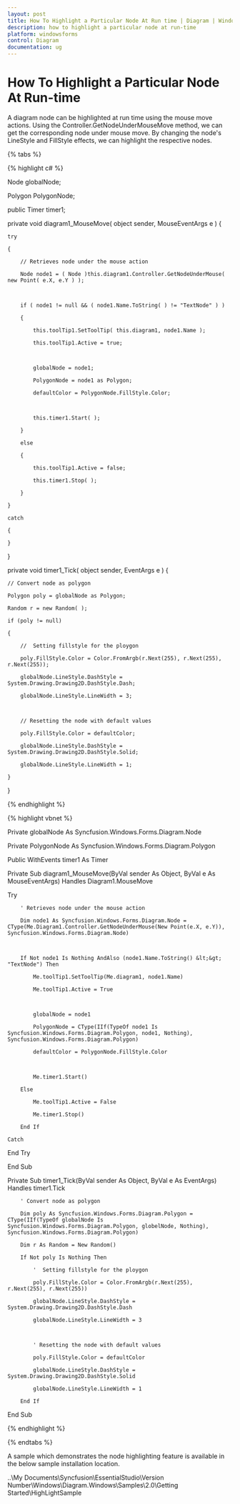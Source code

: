 ```yaml
---
layout: post
title: How To Highlight a Particular Node At Run time | Diagram | Windows Forms | Syncfusion
description: how to highlight a particular node at run-time
platform: windowsforms
control: Diagram
documentation: ug
---
```


# How To Highlight a Particular Node At Run-time

A diagram node can be highlighted at run time using the mouse move actions. Using the Controller.GetNodeUnderMouseMove method, we can get the corresponding node under mouse move. By changing the node's LineStyle and FillStyle effects, we can highlight the respective nodes.

{% tabs %}

{% highlight c# %}

Node globalNode;

Polygon PolygonNode;

public Timer timer1;

private void diagram1_MouseMove( object sender, MouseEventArgs e ) {

    try

    {

        // Retrieves node under the mouse action

        Node node1 = ( Node )this.diagram1.Controller.GetNodeUnderMouse( new Point( e.X, e.Y ) );



        if ( node1 != null && ( node1.Name.ToString( ) != "TextNode" ) )

        {

            this.toolTip1.SetToolTip( this.diagram1, node1.Name );

            this.toolTip1.Active = true;



            globalNode = node1;

            PolygonNode = node1 as Polygon;

            defaultColor = PolygonNode.FillStyle.Color;



            this.timer1.Start( );

        }

        else

        {

            this.toolTip1.Active = false;

            this.timer1.Stop( );

        }

    }

    catch

    {

    }

}

private void timer1_Tick( object sender, EventArgs e ) {

    // Convert node as polygon

    Polygon poly = globalNode as Polygon;

    Random r = new Random( );

    if (poly != null)

    {

        //  Setting fillstyle for the ploygon

        poly.FillStyle.Color = Color.FromArgb(r.Next(255), r.Next(255), r.Next(255));

        globalNode.LineStyle.DashStyle = System.Drawing.Drawing2D.DashStyle.Dash;

        globalNode.LineStyle.LineWidth = 3;



        // Resetting the node with default values

        poly.FillStyle.Color = defaultColor;

        globalNode.LineStyle.DashStyle = System.Drawing.Drawing2D.DashStyle.Solid;

        globalNode.LineStyle.LineWidth = 1;

    }

}

{% endhighlight %}

{% highlight vbnet %}

Private globalNode As Syncfusion.Windows.Forms.Diagram.Node

Private PolygonNode As Syncfusion.Windows.Forms.Diagram.Polygon

Public WithEvents timer1 As Timer

Private Sub diagram1_MouseMove(ByVal sender As Object, ByVal e As MouseEventArgs) Handles Diagram1.MouseMove

Try

		' Retrieves node under the mouse action

		Dim node1 As Syncfusion.Windows.Forms.Diagram.Node = CType(Me.Diagram1.Controller.GetNodeUnderMouse(New Point(e.X, e.Y)), Syncfusion.Windows.Forms.Diagram.Node)



		If Not node1 Is Nothing AndAlso (node1.Name.ToString() &lt;&gt; "TextNode") Then

			Me.toolTip1.SetToolTip(Me.diagram1, node1.Name)

			Me.toolTip1.Active = True



			globalNode = node1

			PolygonNode = CType(IIf(TypeOf node1 Is Syncfusion.Windows.Forms.Diagram.Polygon, node1, Nothing), Syncfusion.Windows.Forms.Diagram.Polygon)

			defaultColor = PolygonNode.FillStyle.Color



			Me.timer1.Start()

		Else

			Me.toolTip1.Active = False

			Me.timer1.Stop()

		End If

	Catch

End Try

End Sub

Private Sub timer1_Tick(ByVal sender As Object, ByVal e As EventArgs) Handles timer1.Tick

        ' Convert node as polygon

        Dim poly As Syncfusion.Windows.Forms.Diagram.Polygon = CType(IIf(TypeOf globalNode Is Syncfusion.Windows.Forms.Diagram.Polygon, globelNode, Nothing), Syncfusion.Windows.Forms.Diagram.Polygon)

        Dim r As Random = New Random()

        If Not poly Is Nothing Then

            '  Setting fillstyle for the ploygon

            poly.FillStyle.Color = Color.FromArgb(r.Next(255), r.Next(255), r.Next(255))

            globalNode.LineStyle.DashStyle = System.Drawing.Drawing2D.DashStyle.Dash

            globalNode.LineStyle.LineWidth = 3



            ' Resetting the node with default values

            poly.FillStyle.Color = defaultColor

            globalNode.LineStyle.DashStyle = System.Drawing.Drawing2D.DashStyle.Solid

            globalNode.LineStyle.LineWidth = 1

        End If

End Sub

{% endhighlight %}

{% endtabs %}

A sample which demonstrates the node highlighting feature is available in the below sample installation location.

..\My Documents\Syncfusion\EssentialStudio\Version Number\Windows\Diagram.Windows\Samples\2.0\Getting Started\HighLightSample

